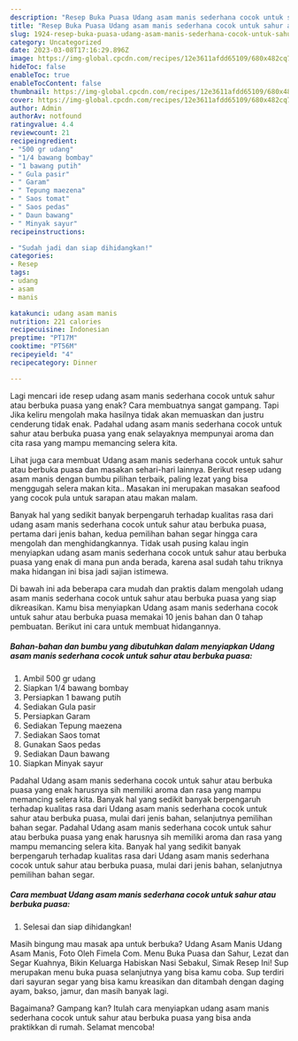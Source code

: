 ```yaml
---
description: "Resep Buka Puasa Udang asam manis sederhana cocok untuk sahur atau berbuka puasaAnti Ribet"
title: "Resep Buka Puasa Udang asam manis sederhana cocok untuk sahur atau berbuka puasaAnti Ribet"
slug: 1924-resep-buka-puasa-udang-asam-manis-sederhana-cocok-untuk-sahur-atau-berbuka-puasaanti-ribet
category: Uncategorized
date: 2023-03-08T17:16:29.896Z
image: https://img-global.cpcdn.com/recipes/12e3611afdd65109/680x482cq70/udang-asam-manis-sederhana-cocok-untuk-sahur-atau-berbuka-puasa-foto-resep-utama.jpg
hideToc: false
enableToc: true
enableTocContent: false
thumbnail: https://img-global.cpcdn.com/recipes/12e3611afdd65109/680x482cq70/udang-asam-manis-sederhana-cocok-untuk-sahur-atau-berbuka-puasa-foto-resep-utama.jpg
cover: https://img-global.cpcdn.com/recipes/12e3611afdd65109/680x482cq70/udang-asam-manis-sederhana-cocok-untuk-sahur-atau-berbuka-puasa-foto-resep-utama.jpg
author: Admin
authorAv: notfound
ratingvalue: 4.4
reviewcount: 21
recipeingredient:
- "500 gr udang"
- "1/4 bawang bombay"
- "1 bawang putih"
- " Gula pasir"
- " Garam"
- " Tepung maezena"
- " Saos tomat"
- " Saos pedas"
- " Daun bawang"
- " Minyak sayur"
recipeinstructions:

- "Sudah jadi dan siap dihidangkan!"
categories:
- Resep
tags:
- udang
- asam
- manis

katakunci: udang asam manis 
nutrition: 221 calories
recipecuisine: Indonesian
preptime: "PT17M"
cooktime: "PT56M"
recipeyield: "4"
recipecategory: Dinner

---
```



Lagi mencari ide resep udang asam manis sederhana cocok untuk sahur atau berbuka puasa yang enak? Cara membuatnya sangat gampang. Tapi Jika keliru mengolah maka hasilnya tidak akan memuaskan dan justru cenderung tidak enak. Padahal udang asam manis sederhana cocok untuk sahur atau berbuka puasa yang enak selayaknya mempunyai aroma dan cita rasa yang mampu memancing selera kita.


Lihat juga cara membuat Udang asam manis sederhana cocok untuk sahur atau berbuka puasa dan masakan sehari-hari lainnya. Berikut resep udang asam manis dengan bumbu pilihan terbaik, paling lezat yang bisa menggugah selera makan kita.. Masakan ini merupakan masakan seafood yang cocok pula untuk sarapan atau makan malam.

Banyak hal yang sedikit banyak berpengaruh terhadap kualitas rasa dari udang asam manis sederhana cocok untuk sahur atau berbuka puasa, pertama dari jenis bahan, kedua pemilihan bahan segar hingga cara mengolah dan menghidangkannya. Tidak usah pusing kalau ingin menyiapkan udang asam manis sederhana cocok untuk sahur atau berbuka puasa yang enak di mana pun anda berada, karena asal sudah tahu triknya maka hidangan ini bisa jadi sajian istimewa.


Di bawah ini ada beberapa cara mudah dan praktis dalam mengolah udang asam manis sederhana cocok untuk sahur atau berbuka puasa yang siap dikreasikan. Kamu bisa menyiapkan Udang asam manis sederhana cocok untuk sahur atau berbuka puasa memakai 10 jenis bahan dan 0 tahap pembuatan. Berikut ini cara untuk membuat hidangannya.

<!--inarticleads1-->

##### Bahan-bahan dan bumbu yang dibutuhkan dalam menyiapkan Udang asam manis sederhana cocok untuk sahur atau berbuka puasa:

1. Ambil 500 gr udang
1. Siapkan 1/4 bawang bombay
1. Persiapkan 1 bawang putih
1. Sediakan  Gula pasir
1. Persiapkan  Garam
1. Sediakan  Tepung maezena
1. Sediakan  Saos tomat
1. Gunakan  Saos pedas
1. Sediakan  Daun bawang
1. Siapkan  Minyak sayur


Padahal Udang asam manis sederhana cocok untuk sahur atau berbuka puasa yang enak harusnya sih memiliki aroma dan rasa yang mampu memancing selera kita. Banyak hal yang sedikit banyak berpengaruh terhadap kualitas rasa dari Udang asam manis sederhana cocok untuk sahur atau berbuka puasa, mulai dari jenis bahan, selanjutnya pemilihan bahan segar. Padahal Udang asam manis sederhana cocok untuk sahur atau berbuka puasa yang enak harusnya sih memiliki aroma dan rasa yang mampu memancing selera kita. Banyak hal yang sedikit banyak berpengaruh terhadap kualitas rasa dari Udang asam manis sederhana cocok untuk sahur atau berbuka puasa, mulai dari jenis bahan, selanjutnya pemilihan bahan segar. 

<!--inarticleads2-->

##### Cara membuat Udang asam manis sederhana cocok untuk sahur atau berbuka puasa:


1. Selesai dan siap dihidangkan!

Masih bingung mau masak apa untuk berbuka? Udang Asam Manis Udang Asam Manis, Foto Oleh Fimela Com. Menu Buka Puasa dan Sahur, Lezat dan Segar Kuahnya, Bikin Keluarga Habiskan Nasi Sebakul, Simak Resep Ini! Sup merupakan menu buka puasa selanjutnya yang bisa kamu coba. Sup terdiri dari sayuran segar yang bisa kamu kreasikan dan ditambah dengan daging ayam, bakso, jamur, dan masih banyak lagi. 

Bagaimana? Gampang kan? Itulah cara menyiapkan udang asam manis sederhana cocok untuk sahur atau berbuka puasa yang bisa anda praktikkan di rumah. Selamat mencoba!
